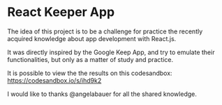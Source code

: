 # React Keeper App

The idea of this project is to be a challenge for practice the recently acquired knowledge about app development with React.js.

It was directly inspired by the Google Keep App, and try to emulate their functionalities, but only as a matter of study and practice.

It is possible to view the the results on this codesandbox: https://codesandbox.io/s/ihd9k2

I would like to thanks @angelabauer for all the shared knowledge.
